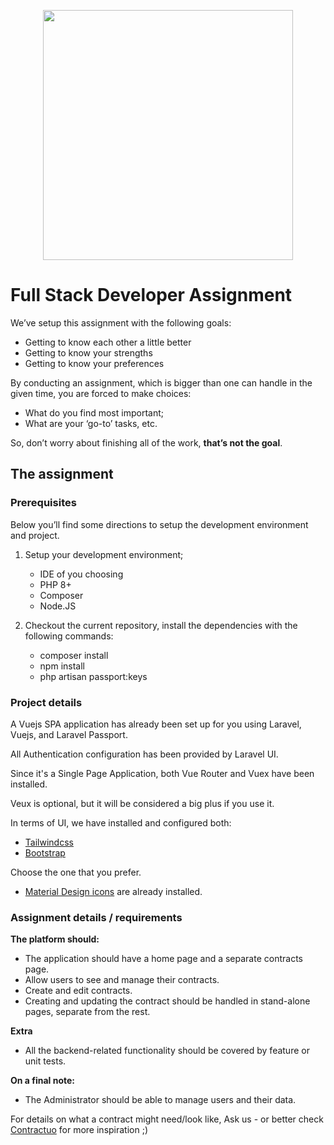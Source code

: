 <p align="center"><a href="https://gitlab.com/contractuo_public/assignment-project" target="_blank"><img src="https://www.contractuo.com/wp-content/uploads/2022/03/cropped-Contractuo-Logo.png" width="400"></a></p>

# Full Stack Developer Assignment

We’ve setup this assignment with the following goals:

-   Getting to know each other a little better
-   Getting to know your strengths
-   Getting to know your preferences

By conducting an assignment, which is bigger than one can handle in the given time, you are forced to make choices:

-   What do you find most important;
-   What are your ‘go-to’ tasks, etc.

So, don’t worry about finishing all of the work, **that’s not the goal**.

## The assignment

### Prerequisites

Below you’ll find some directions to setup the development environment and project.

1. Setup your development environment;

    - IDE of you choosing
    - PHP 8+
    - Composer
    - Node.JS

2. Checkout the current repository, install the dependencies with the following commands:

    - composer install
    - npm install
    - php artisan passport:keys

### Project details

A Vuejs SPA application has already been set up for you using Laravel, Vuejs, and Laravel Passport.

All Authentication configuration has been provided by Laravel UI.

Since it's a Single Page Application, both Vue Router and Vuex have been installed.

Veux is optional, but it will be considered a big plus if you use it.

In terms of UI, we have installed and configured both:

-   <a href="https://tailwindcss.com/" target="_blank">Tailwindcss</a>
-   <a href="https://getbootstrap.com/docs/4.6/getting-started/introduction/" target="_blank">Bootstrap</a>

Choose the one that you prefer.

-   <a href="https://pictogrammers.github.io/@mdi/font/2.0.46/" target="_blank">Material Design icons</a> are already installed.

### Assignment details / requirements

**The platform should:**

-   The application should have a home page and a separate contracts page.
-   Allow users to see and manage their contracts.
-   Create and edit contracts.
-   Creating and updating the contract should be handled in stand-alone pages, separate from the rest.

**Extra**

-   All the backend-related functionality should be covered by feature or unit tests.

**On a final note:**

-   The Administrator should be able to manage users and their data.

For details on what a contract might need/look like, Ask us - or better check <a href="https://admin.contractuo.com/login" target="_blank">Contractuo</a> for more inspiration ;)
